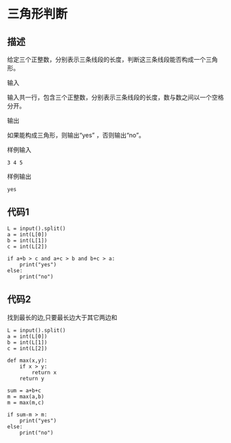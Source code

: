 # 三角形判断

## 描述

给定三个正整数，分别表示三条线段的长度，判断这三条线段能否构成一个三角形。

输入

输入共一行，包含三个正整数，分别表示三条线段的长度，数与数之间以一个空格分开。

输出

如果能构成三角形，则输出“yes” ，否则输出“no”。

样例输入

```
3 4 5
```

样例输出

```
yes
```

## 代码1

```python3
L = input().split()
a = int(L[0])
b = int(L[1])
c = int(L[2])

if a+b > c and a+c > b and b+c > a:
    print("yes")
else:
    print("no")

```
## 代码2 

找到最长的边,只要最长边大于其它两边和


```python3
L = input().split()
a = int(L[0])
b = int(L[1])
c = int(L[2])

def max(x,y):
    if x > y:
        return x
    return y

sum = a+b+c
m = max(a,b)
m = max(m,c)

if sum-m > m:
    print("yes")
else:
    print("no")
```
